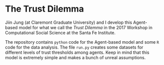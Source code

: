 # The Trust Dilemma

Jiin Jung (at Claremont Graduate University) and I develop this Agent-based model for what we call the *Trust Dilemma* in the 2017 Workshop in Computational Social Science at the Santa Fe Institute.

The repository contains `python` code for the Agent-based model and some `R` code for the data analysis. The file `run.py` creates some datasets for different levels of trust thresholds among agents. Keep in mind that this model is extremely simple and makes a bunch of unreal assumptions.
